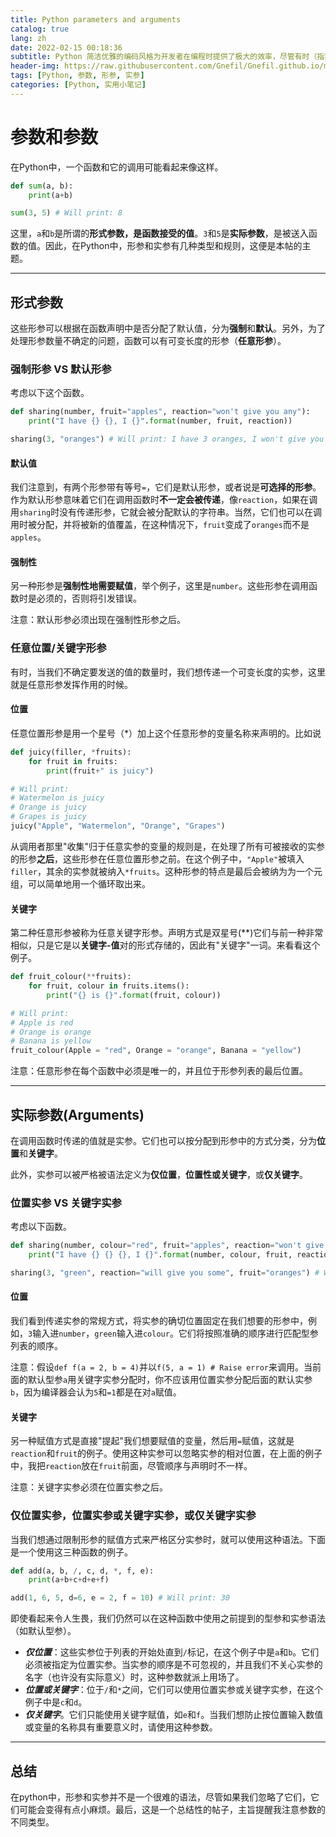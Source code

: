 ```yaml
---
title: Python parameters and arguments
catalog: true
lang: zh
date: 2022-02-15 00:18:36
subtitle: Python 简洁优雅的编码风格为开发者在编程时提供了极大的效率，尽管有时（指我自己）记住隐含的规范也是一件令人头疼的事。对于我来说，其中一个例子就是掌握Python的形参和实参。
header-img: https://raw.githubusercontent.com/Gnefil/Gnefil.github.io/main/img/post_images/python_parameters_arguments_bg.jpg
tags: [Python, 参数, 形参, 实参]
categories: [Python, 实用小笔记]
---
```

# 参数和参数
在Python中，一个函数和它的调用可能看起来像这样。

```python
def sum(a, b):
    print(a+b)

sum(3, 5) # Will print: 8
```

这里，`a`和`b`是所谓的**形式参数，是函数接受的值**。`3`和`5`是**实际参数**，是被送入函数的值。因此，在Python中，形参和实参有几种类型和规则，这便是本帖的主题。

---

## 形式参数
这些形参可以根据在函数声明中是否分配了默认值，分为**强制**和**默认**。另外，为了处理形参数量不确定的问题，函数可以有可变长度的形参（**任意形参**）。

### 强制形参 VS 默认形参
考虑以下这个函数。

```python
def sharing(number, fruit="apples", reaction="won't give you any"):
    print("I have {} {}, I {}".format(number, fruit, reaction))

sharing(3, "oranges") # Will print: I have 3 oranges, I won't give you any
```

#### 默认值
我们注意到，有两个形参带有等号`=`，它们是默认形参，或者说是**可选择的形参**。作为默认形参意味着它们在调用函数时**不一定会被传递**，像`reaction`，如果在调用`sharing`时没有传递形参，它就会被分配默认的字符串。当然，它们也可以在调用时被分配，并将被新的值覆盖，在这种情况下，`fruit`变成了`oranges`而不是`apples`。

#### 强制性
另一种形参是**强制性地需要赋值**，举个例子，这里是`number`。这些形参在调用函数时是必须的，否则将引发错误。


注意：默认形参必须出现在强制性形参之后。


### 任意位置/关键字形参
有时，当我们不确定要发送的值的数量时，我们想传递一个可变长度的实参，这里就是任意形参发挥作用的时候。

#### 位置
任意位置形参是用一个星号（*）加上这个任意形参的变量名称来声明的。比如说

```python
def juicy(filler, *fruits):
    for fruit in fruits:
        print(fruit+" is juicy")

# Will print: 
# Watermelon is juicy
# Orange is juicy
# Grapes is juicy
juicy("Apple", "Watermelon", "Orange", "Grapes")
```

从调用者那里"收集"归于任意实参的变量的规则是，在处理了所有可被接收的实参的形参**之后**，这些形参在任意位置形参之前。在这个例子中，`"Apple"`被填入`filler`，其余的实参就被纳入`*fruits`。这种形参的特点是最后会被纳为为一个元组，可以简单地用一个循环取出来。

#### 关键字
第二种任意形参被称为任意关键字形参。声明方式是双星号(\**)它们与前一种非常相似，只是它是以**关键字-值**对的形式存储的，因此有"关键字"一词。来看看这个例子。

```python
def fruit_colour(**fruits):
    for fruit, colour in fruits.items():
        print("{} is {}".format(fruit, colour))

# Will print:
# Apple is red
# Orange is orange
# Banana is yellow
fruit_colour(Apple = "red", Orange = "orange", Banana = "yellow")
```


注意：任意形参在每个函数中必须是唯一的，并且位于形参列表的最后位置。

---

## 实际参数(Arguments)
在调用函数时传递的值就是实参。它们也可以按分配到形参中的方式分类，分为**位置**和**关键字**。

此外，实参可以被严格被语法定义为**仅位置**，**位置性或关键字**，或**仅关键字**。

### 位置实参 VS 关键字实参
考虑以下函数。

```python
def sharing(number, colour="red", fruit="apples", reaction="won't give you any"):
    print("I have {} {} {}, I {}".format(number, colour, fruit, reaction))

sharing(3, "green", reaction="will give you some", fruit="oranges") # Will output: I have 3 green oranges, I will give you some
```

#### 位置
我们看到传递实参的常规方式，将实参的确切位置固定在我们想要的形参中，例如，`3`输入进`number`，`green`输入进`colour`。它们将按照准确的顺序进行匹配型参列表的顺序。


注意：假设`def f(a = 2, b = 4)`并以`f(5, a = 1) # Raise error`来调用。当前面的默认型参`a`用关键字实参分配时，你不应该用位置实参分配后面的默认实参`b`，因为编译器会认为`5`和`=1`都是在对`a`赋值。


#### 关键字
另一种赋值方式是直接"提起"我们想要赋值的变量，然后用`=`赋值，这就是`reaction`和`fruit`的例子。使用这种实参可以忽略实参的相对位置，在上面的例子中，我把`reaction`放在`fruit`前面，尽管顺序与声明时不一样。


注意：关键字实参必须在位置实参之后。

### 仅位置实参，位置实参或关键字实参，或仅关键字实参
当我们想通过限制形参的赋值方式来严格区分实参时，就可以使用这种语法。下面是一个使用这三种函数的例子。

```python
def add(a, b, /, c, d, *, f, e):
    print(a+b+c+d+e+f)

add(1, 6, 5, d=6, e = 2, f = 10) # Will print: 30 
```

即使看起来令人生畏，我们仍然可以在这种函数中使用之前提到的型参和实参语法（如默认型参）。

- ***仅位置***：这些实参位于列表的开始处直到`/`标记，在这个例子中是`a`和`b`。它们必须被指定为位置实参。当实参的顺序是不可忽视的，并且我们不关心实参的名字（也许没有实际意义）时，这种参数就派上用场了。
- ***位置或关键字***：位于`/`和`*`之间，它们可以使用位置实参或关键字实参，在这个例子中是`c`和`d`。
- ***仅关键字***。它们只能使用关键字赋值，如`e`和`f`。当我们想防止按位置输入数值或变量的名称具有重要意义时，请使用这种参数。

---

## 总结
在python中，形参和实参并不是一个很难的语法，尽管如果我们忽略了它们，它们可能会变得有点小麻烦。最后，这是一个总结性的帖子，主旨提醒我注意参数的不同类型。
